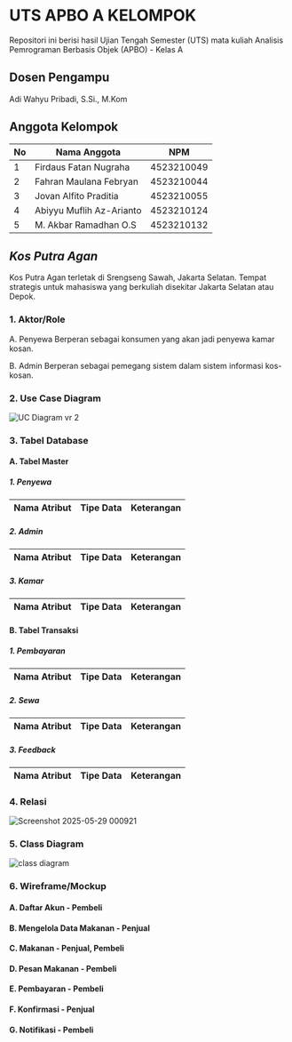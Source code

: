 # UTS APBO A KELOMPOK  
Repositori ini berisi hasil Ujian Tengah Semester (UTS) mata kuliah Analisis Pemrograman Berbasis Objek (APBO) - Kelas A 

## Dosen Pengampu
Adi Wahyu Pribadi, S.Si., M.Kom

## Anggota Kelompok 
| No | Nama Anggota             | NPM         |
|----|-----------------------   |-------------|
| 1  | Firdaus Fatan Nugraha    | 4523210049  |
| 2  | Fahran Maulana Febryan   | 4523210044  |
| 3  | Jovan Alfito Praditia    | 4523210055  |
| 4  | Abiyyu Muflih Az-Arianto | 4523210124  |
| 5  | M. Akbar Ramadhan O.S    | 4523210132  |


## _Kos Putra Agan_
Kos Putra Agan terletak di Srengseng Sawah, Jakarta Selatan. Tempat strategis untuk mahasiswa yang berkuliah disekitar Jakarta Selatan atau Depok.

### 1. Aktor/Role
A. Penyewa
Berperan sebagai konsumen yang akan jadi penyewa kamar kosan.

B. Admin
Berperan sebagai pemegang sistem dalam sistem informasi kos-kosan.

### 2. Use Case Diagram
![UC Diagram vr 2](https://github.com/user-attachments/assets/7cd2478a-e810-4e07-9877-859c742b45ef)

### 3. Tabel Database
#### A. Tabel Master
##### 1. Penyewa

| Nama Atribut  | Tipe Data    | Keterangan                 |
|---------------|--------------|----------------------------|


##### 2. Admin

| Nama Atribut   | Tipe Data    | Keterangan                  |
|----------------|--------------|-----------------------------|


##### 3. Kamar

| Nama Atribut  | Tipe Data    | Keterangan                          |
|---------------|--------------|-------------------------------------|

#### B. Tabel Transaksi
##### 1. Pembayaran

| Nama Atribut      | Tipe Data    | Keterangan                                         |
|-------------------|--------------|----------------------------------------------------|


##### 2. Sewa

| Nama Atribut | Tipe Data    | Keterangan                                   |
|--------------|--------------|----------------------------------------------|


##### 3. Feedback

| Nama Atribut | Tipe Data    | Keterangan                                   |
|--------------|--------------|----------------------------------------------|


### 4. Relasi
![Screenshot 2025-05-29 000921](https://github.com/user-attachments/assets/b8f0da03-7a46-4226-a396-ca8e0d8799c4)

### 5. Class Diagram
![class diagram](https://github.com/user-attachments/assets/423a3be5-7a8e-40cc-904a-08cbdd1cd391)

### 6. Wireframe/Mockup
#### A. Daftar Akun - Pembeli


#### B. Mengelola Data Makanan - Penjual


#### C. Makanan  - Penjual, Pembeli


#### D. Pesan Makanan - Pembeli


#### E. Pembayaran - Pembeli


#### F. Konfirmasi - Penjual


#### G. Notifikasi - Pembeli
